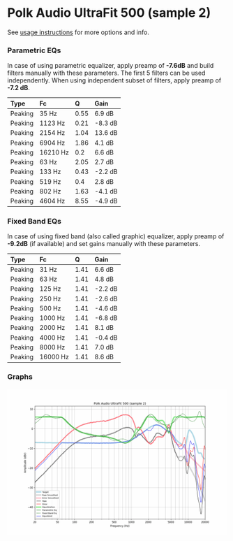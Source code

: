 # Polk Audio UltraFit 500 (sample 2)
See [usage instructions](https://github.com/jaakkopasanen/AutoEq#usage) for more options and info.

### Parametric EQs
In case of using parametric equalizer, apply preamp of **-7.6dB** and build filters manually
with these parameters. The first 5 filters can be used independently.
When using independent subset of filters, apply preamp of **-7.2 dB**.

| Type    | Fc       |    Q | Gain    |
|:--------|:---------|:-----|:--------|
| Peaking | 35 Hz    | 0.55 | 6.9 dB  |
| Peaking | 1123 Hz  | 0.21 | -8.3 dB |
| Peaking | 2154 Hz  | 1.04 | 13.6 dB |
| Peaking | 6904 Hz  | 1.86 | 4.1 dB  |
| Peaking | 16210 Hz | 0.2  | 6.6 dB  |
| Peaking | 63 Hz    | 2.05 | 2.7 dB  |
| Peaking | 133 Hz   | 0.43 | -2.2 dB |
| Peaking | 519 Hz   | 0.4  | 2.8 dB  |
| Peaking | 802 Hz   | 1.63 | -4.1 dB |
| Peaking | 4604 Hz  | 8.55 | -4.9 dB |

### Fixed Band EQs
In case of using fixed band (also called graphic) equalizer, apply preamp of **-9.2dB**
(if available) and set gains manually with these parameters.

| Type    | Fc       |    Q | Gain    |
|:--------|:---------|:-----|:--------|
| Peaking | 31 Hz    | 1.41 | 6.6 dB  |
| Peaking | 63 Hz    | 1.41 | 4.8 dB  |
| Peaking | 125 Hz   | 1.41 | -2.2 dB |
| Peaking | 250 Hz   | 1.41 | -2.6 dB |
| Peaking | 500 Hz   | 1.41 | -4.6 dB |
| Peaking | 1000 Hz  | 1.41 | -6.8 dB |
| Peaking | 2000 Hz  | 1.41 | 8.1 dB  |
| Peaking | 4000 Hz  | 1.41 | -0.4 dB |
| Peaking | 8000 Hz  | 1.41 | 7.0 dB  |
| Peaking | 16000 Hz | 1.41 | 8.6 dB  |

### Graphs
![](./Polk%20Audio%20UltraFit%20500%20(sample%202).png)